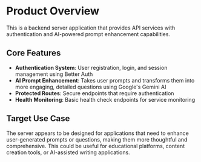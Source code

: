 # Product Overview

This is a backend server application that provides API services with authentication and AI-powered prompt enhancement capabilities.

## Core Features

- **Authentication System**: User registration, login, and session management using Better Auth
- **AI Prompt Enhancement**: Takes user prompts and transforms them into more engaging, detailed questions using Google's Gemini AI
- **Protected Routes**: Secure endpoints that require authentication
- **Health Monitoring**: Basic health check endpoints for service monitoring

## Target Use Case

The server appears to be designed for applications that need to enhance user-generated prompts or questions, making them more thoughtful and comprehensive. This could be useful for educational platforms, content creation tools, or AI-assisted writing applications.